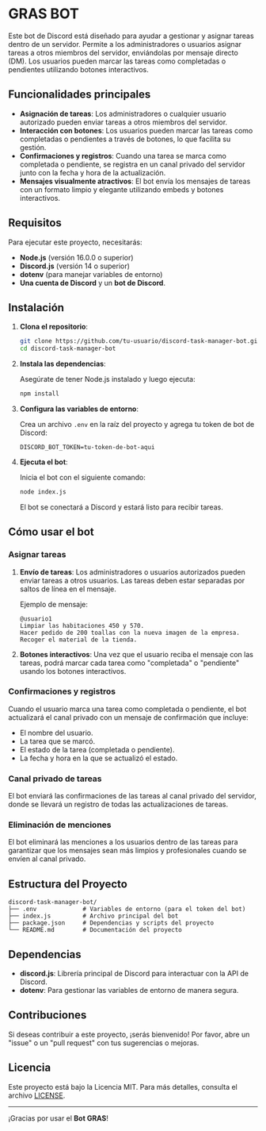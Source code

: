 
# GRAS BOT

Este bot de Discord está diseñado para ayudar a gestionar y asignar tareas dentro de un servidor. Permite a los administradores o usuarios asignar tareas a otros miembros del servidor, enviándolas por mensaje directo (DM). Los usuarios pueden marcar las tareas como completadas o pendientes utilizando botones interactivos.

## Funcionalidades principales

- **Asignación de tareas**: Los administradores o cualquier usuario autorizado pueden enviar tareas a otros miembros del servidor.
- **Interacción con botones**: Los usuarios pueden marcar las tareas como completadas o pendientes a través de botones, lo que facilita su gestión.
- **Confirmaciones y registros**: Cuando una tarea se marca como completada o pendiente, se registra en un canal privado del servidor junto con la fecha y hora de la actualización.
- **Mensajes visualmente atractivos**: El bot envía los mensajes de tareas con un formato limpio y elegante utilizando embeds y botones interactivos.

## Requisitos

Para ejecutar este proyecto, necesitarás:

- **Node.js** (versión 16.0.0 o superior)
- **Discord.js** (versión 14 o superior)
- **dotenv** (para manejar variables de entorno)
- **Una cuenta de Discord** y un **bot de Discord**.

## Instalación

1. **Clona el repositorio**:

   ```bash
   git clone https://github.com/tu-usuario/discord-task-manager-bot.git
   cd discord-task-manager-bot
   ```

2. **Instala las dependencias**:

   Asegúrate de tener Node.js instalado y luego ejecuta:

   ```bash
   npm install
   ```

3. **Configura las variables de entorno**:

   Crea un archivo `.env` en la raíz del proyecto y agrega tu token de bot de Discord:

   ```env
   DISCORD_BOT_TOKEN=tu-token-de-bot-aqui
   ```

4. **Ejecuta el bot**:

   Inicia el bot con el siguiente comando:

   ```bash
   node index.js
   ```

   El bot se conectará a Discord y estará listo para recibir tareas.

## Cómo usar el bot

### Asignar tareas

1. **Envío de tareas**: Los administradores o usuarios autorizados pueden enviar tareas a otros usuarios. Las tareas deben estar separadas por saltos de línea en el mensaje.

   Ejemplo de mensaje:
   ```
   @usuario1
   Limpiar las habitaciones 450 y 570.
   Hacer pedido de 200 toallas con la nueva imagen de la empresa.
   Recoger el material de la tienda.
   ```

2. **Botones interactivos**: Una vez que el usuario reciba el mensaje con las tareas, podrá marcar cada tarea como "completada" o "pendiente" usando los botones interactivos.

### Confirmaciones y registros

Cuando el usuario marca una tarea como completada o pendiente, el bot actualizará el canal privado con un mensaje de confirmación que incluye:

- El nombre del usuario.
- La tarea que se marcó.
- El estado de la tarea (completada o pendiente).
- La fecha y hora en la que se actualizó el estado.

### Canal privado de tareas

El bot enviará las confirmaciones de las tareas al canal privado del servidor, donde se llevará un registro de todas las actualizaciones de tareas.

### Eliminación de menciones

El bot eliminará las menciones a los usuarios dentro de las tareas para garantizar que los mensajes sean más limpios y profesionales cuando se envíen al canal privado.

## Estructura del Proyecto

```
discord-task-manager-bot/
├── .env             # Variables de entorno (para el token del bot)
├── index.js         # Archivo principal del bot
├── package.json     # Dependencias y scripts del proyecto
└── README.md        # Documentación del proyecto
```

## Dependencias

- **discord.js**: Librería principal de Discord para interactuar con la API de Discord.
- **dotenv**: Para gestionar las variables de entorno de manera segura.

## Contribuciones

Si deseas contribuir a este proyecto, ¡serás bienvenido! Por favor, abre un "issue" o un "pull request" con tus sugerencias o mejoras.

## Licencia

Este proyecto está bajo la Licencia MIT. Para más detalles, consulta el archivo [LICENSE](LICENSE).

---

¡Gracias por usar el **Bot GRAS**!
```
